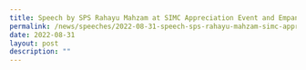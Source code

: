 ```yaml
---
title: Speech by SPS Rahayu Mahzam at SIMC Appreciation Event and Empanelment Ceremony
permalink: /news/speeches/2022-08-31-speech-sps-rahayu-mahzam-simc-appreciation-empanelment-ceremony/
date: 2022-08-31
layout: post
description: ""
---
```


